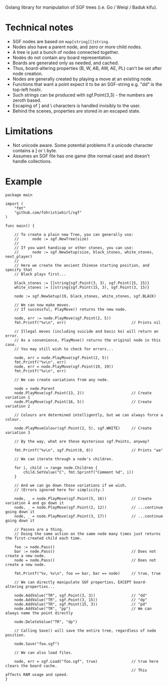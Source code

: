 Golang library for manipulation of SGF trees (i.e. Go / Weiqi / Baduk kifu).

# Technical notes

* SGF nodes are based on `map[string][]string`.
* Nodes also have a parent node, and zero or more child nodes.
* A tree is just a bunch of nodes connected together.
* Nodes do not contain any board representation.
* Boards are generated only as needed, and cached.
* Thus, board-altering properties (B, W, AB, AW, AE, PL) can't be set after node creation.
* Nodes are generally created by playing a move at an existing node.
* Functions that want a point expect it to be an SGF-string e.g. "dd" is the top-left hoshi.
* Such strings can be produced with sgf.Point(3,3) - the numbers are zeroth based.
* Escaping of ] and \ characters is handled invisibly to the user.
* Behind the scenes, properties are stored in an escaped state.

# Limitations

* Not unicode aware. Some potential problems if a unicode character contains a ] or \ byte.
* Assumes an SGF file has one game (the normal case) and doesn't handle collections.

# Example

```golang
package main

import (
	"fmt"
	"github.com/fohristiwhirl/sgf"
)

func main() {

	// To create a plain new Tree, you can generally use:
	//      node := sgf.NewTree(size)
	//
	// If you want handicap or other stones, you can use:
	//		node := sgf.NewSetup(size, black_stones, white_stones, next_player)
	//
	// Here we create the ancient Chinese starting position, and specify that
	// Black plays first...

	black_stones := []string{sgf.Point(3, 3), sgf.Point(15, 15)}
	white_stones := []string{sgf.Point(15, 3), sgf.Point(3, 15)}

	node := sgf.NewSetup(19, black_stones, white_stones, sgf.BLACK)

	// We can now make moves.
	// If successful, PlayMove() returns the new node.

	node, err := node.PlayMove(sgf.Point(2, 5))
	fmt.Printf("%v\n", err)								// Prints nil

	// Illegal moves (including suicide and basic ko) will return an error.
	// As a convenience, PlayMove() returns the original node in this case.
	// You may still wish to check for errors...

	node, err = node.PlayMove(sgf.Point(2, 5))
	fmt.Printf("%v\n", err)
	node, err = node.PlayMove(sgf.Point(19, 19))
	fmt.Printf("%v\n", err)

	// We can create variations from any node.

	node = node.Parent
	node.PlayMove(sgf.Point(13, 2))						// Create variation 1
	node.PlayMove(sgf.Point(16, 5))						// Create variation 2

	// Colours are determined intelligently, but we can always force a colour.

	node.PlayMoveColour(sgf.Point(2, 5), sgf.WHITE)		// Create variation 3

	// By the way, what are these mysterious sgf.Points, anyway?

	fmt.Printf("%v\n", sgf.Point(0, 0))					// Prints "aa"

	// We can iterate through a node's children.

	for i, child := range node.Children {
		child.SetValue("C", fmt.Sprintf("Comment %d", i))
	}

	// And we can go down those variations if we wish.
	// (Errors ignored here for simplicity.)

	node, _ = node.PlayMove(sgf.Point(5, 16))			// Create variation 4 and go down it
	node, _ = node.PlayMove(sgf.Point(2, 12))			// ...continue going down it
	node, _ = node.PlayMove(sgf.Point(3, 17))			// ...continue going down it

	// Passes are a thing.
	// Doing the same action on the same node many times just returns the first-created child each time.

	foo := node.Pass()
	bar := node.Pass()									// Does not create a new node.
	node = node.Pass()									// Does not create a new node.

	fmt.Printf("%v, %v\n", foo == bar, bar == node)		// true, true

	// We can directly manipulate SGF properties, EXCEPT board-altering properties...

	node.AddValue("TR", sgf.Point(3, 3))				// "dd"
	node.AddValue("TR", sgf.Point(3, 15))				// "dp"
	node.AddValue("TR", sgf.Point(15, 3))				// "pd"
	node.AddValue("TR", "pp")							// We can always name the point directly

	node.DeleteValue("TR", "dp")

	// Calling Save() will save the entire tree, regardless of node position.

	node.Save("foo.sgf")

	// We can also load files.

	node, err = sgf.Load("foo.sgf", true)       		// true here clears the board cache.
														// This affects RAM usage and speed.
}
```
